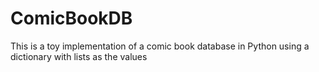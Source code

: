 # ComicBookDB
 This is a toy implementation of a comic book database in Python using a dictionary with lists as the values
